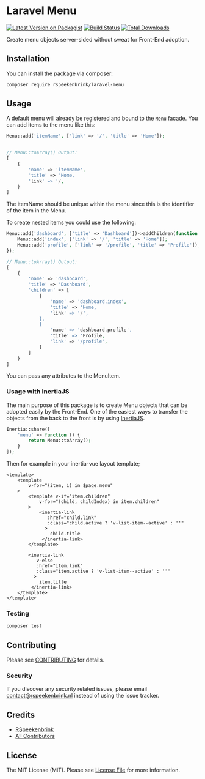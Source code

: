 # Laravel Menu

[![Latest Version on Packagist](https://img.shields.io/packagist/v/rspeekenbrink/laravel-menu.svg?style=flat-square)](https://packagist.org/packages/rspeekenbrink/laravel-menu)
[![Build Status](https://img.shields.io/travis/rspeekenbrink/laravel-menu/master.svg?style=flat-square)](https://travis-ci.org/rspeekenbrink/laravel-menu)
[![Total Downloads](https://img.shields.io/packagist/dt/rspeekenbrink/laravel-menu.svg?style=flat-square)](https://packagist.org/packages/rspeekenbrink/laravel-menu)

Create menu objects server-sided without sweat for Front-End adoption.

## Installation

You can install the package via composer:

```bash
composer require rspeekenbrink/laravel-menu
```

## Usage

A default menu will already be registered and bound to the `Menu` facade. You can add items to the menu like this:

```php
Menu::add('itemName', ['link' => '/', 'title' => 'Home']);


// Menu::toArray() Output:
[
    {
        'name' => 'itemName',
        'title' => 'Home,
        'link' => '/,
    }
]
```

The itemName should be unique within the menu since this is the identifier of the item in the Menu.


To create nested items you could use the following:

```php
Menu::add('dashboard', ['title' => 'Dashboard'])->addChildren(function () {
    Menu::add('index', ['link' => '/', 'title' => 'Home']);
    Menu::add('profile', ['link' => '/profile', 'title' => 'Profile']);
});

// Menu::toArray() Output:
[
    {
        'name' => 'dashboard',
        'title' => 'Dashboard',
        'children' => [
            {
                'name' => 'dashboard.index',
                'title' => 'Home,
                'link' => '/',
            },
            {
                'name' => 'dashboard.profile',
                'title' => 'Profile,
                'link' => '/profile',
            }
        ]
    }
]
```

You can pass any attributes to the MenuItem.

### Usage with InertiaJS

The main purpose of this package is to create Menu objects that can be adopted easily by the Front-End.
One of the easiest ways to transfer the objects from the back to the front is by using [InertiaJS](https://inertiajs.com/).

```php
Inertia::share([
    'menu' => function () {
        return Menu::toArray();
    }
]);
```

Then for example in your inertia-vue layout template;

```vue
<template>
    <template
        v-for="(item, i) in $page.menu"
    >
        <template v-if="item.children"
            v-for="(child, childIndex) in item.children"
        >
            <inertia-link
               :href="child.link"
               :class="child.active ? 'v-list-item--active' : ''"
              >
                child.title
             </inertia-link>
        </template>
    
        <inertia-link
           v-else
           :href="item.link"
           :class="item.active ? 'v-list-item--active' : ''"
          >
            item.title
         </inertia-link>
    </template>
</template>
```

### Testing

``` bash
composer test
```

## Contributing

Please see [CONTRIBUTING](CONTRIBUTING.md) for details.

### Security

If you discover any security related issues, please email contact@rspeekenbrink.nl instead of using the issue tracker.

## Credits

- [RSpeekenbrink](https://github.com/rspeekenbrink)
- [All Contributors](../../contributors)

## License

The MIT License (MIT). Please see [License File](LICENSE) for more information.
